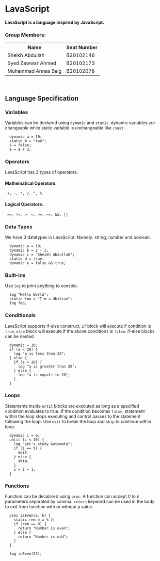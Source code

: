 <h1 align="left">LavaScript</h1>
<p align="left">
  <b>LavaScript is a language inspired by JavaScript.</b>
</p>

<h3>Group Members:</h3>
<table>
  <tr>
    <th>Name</th>
    <th>Seat Number</th>
  </tr>
  <tr>
    <td>Sheikh Abdullah</td>
    <td>B20102146</td>
  </tr>
  <tr>
    <td>Syed Zawwar Ahmed</td>
    <td>B20102173</td>
  </tr>
  <tr>
    <td>Muhammad Annas Baig</td>
    <td>B20102078</td>
  </tr>
</table>

<br>
<h2 align="left">Language Specification</h2>

<h3 align="left">Variables</h3>
<p align="left">Variables can be declared using <code>dynamic</code> and <code>static</code>.
dynamic variables are changeable while static variable is unchangeable like <code>const</code>.</p>

```
  dynamic a = 10;
  static b = "two";
  a = false;
  a = a + 3;
```

<h3 align="left">Operators</h3>
<p align="left">LavaScript has 2 types of operators.</p>
  <h4>Mathematical Operators:</h4>
  <code> +, -, *, /, ^, %</code>
  <h4>Logical Operators:</h4>
  <code> ==, !=, >, <, >=, <=, &&, ||</code>

<h3 align="left">Data Types</h3>
<p align="left">We have 3 datatypes in LavaScript. Namely: string, number and boolean.</p>

```
  dynamic a = 10;
  dynamic b = 2 - 3;
  dynamic c = "Sheikh Abdullah";
  static d = true;
  dynamic e = false && true;
```

<h3 align="left">Built-ins</h3>
<p align="left">Use <code>log</code> to print anything to console.</p>

```
  log "Hello World";
  static foo = "I'm a Ubitian";
  log foo;
```
<h3 align="left">Conditionals</h3>
<p align="left">LavaScript supports if-else construct, <code>if</code> block will execute if condition is <code>true</code>, <code>else</code> block will execute if the above conditions is <code>false</code>. if-else blocks can be nested.

```
  dynamic = 10;
  if (a < 20) {
    log "a is less than 20";
  } else {
    if (a > 20) {
      log "a is greater than 20";
    } else {
      log "a is equals to 20";
    }
  }
```

<h3 align="left">Loops</h3>
<p align="left">Statements inside <code>until</code> blocks are executed as long as a specified condition evaluates to true. If the condition becomes <code>false</code>, statement within the loop stops executing and control passes to the statement following the loop. Use <code>exit</code> to break the loop and <code className="language-cpp">skip</code> to continue within loop.</p>


```
  dynamic i = 0;
  until (i < 10) {
    log "Let's study Automata";
    if (i == 5) {
      exit;
    } else {
      skip;
    }
    i = i + 1;
  }
```

<h3 align="left">Functions</h3>
<p align="left">Function can be decalared using <code>proc</code>. A function can accept 0 to n parameters separated by comma. <code>return</code> keyword can be used in the body to exit from function with or without a value.</p>

```
  proc isEven(a, b) {
    static rem = a % 2;
    if (rem == 0) {
      return "Number is even";
    } else {
      return "Number is odd";
    }
  }

  log isEven(23);
```